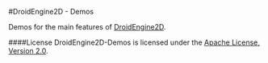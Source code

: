 #DroidEngine2D - Demos

Demos for the main features of [DroidEngine2D](https://github.com/miviclin/droidengine2d).


####License
DroidEngine2D-Demos is licensed under the [Apache License, Version 2.0](http://www.apache.org/licenses/LICENSE-2.0.html).
